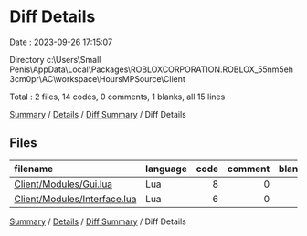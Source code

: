 # Diff Details

Date : 2023-09-26 17:15:07

Directory c:\\Users\\Small Penis\\AppData\\Local\\Packages\\ROBLOXCORPORATION.ROBLOX_55nm5eh3cm0pr\\AC\\workspace\\HoursMPSource\\Client

Total : 2 files,  14 codes, 0 comments, 1 blanks, all 15 lines

[Summary](results.md) / [Details](details.md) / [Diff Summary](diff.md) / Diff Details

## Files
| filename | language | code | comment | blank | total |
| :--- | :--- | ---: | ---: | ---: | ---: |
| [Client/Modules/Gui.lua](/Client/Modules/Gui.lua) | Lua | 8 | 0 | 0 | 8 |
| [Client/Modules/Interface.lua](/Client/Modules/Interface.lua) | Lua | 6 | 0 | 1 | 7 |

[Summary](results.md) / [Details](details.md) / [Diff Summary](diff.md) / Diff Details